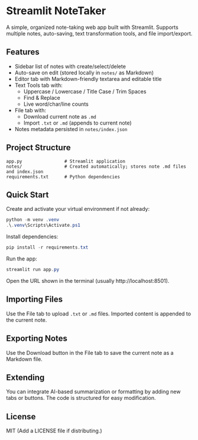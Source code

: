 # Streamlit NoteTaker

A simple, organized note-taking web app built with Streamlit. Supports multiple notes, auto-saving, text transformation tools, and file import/export.

## Features
- Sidebar list of notes with create/select/delete
- Auto-save on edit (stored locally in `notes/` as Markdown)
- Editor tab with Markdown-friendly textarea and editable title
- Text Tools tab with:
  - Uppercase / Lowercase / Title Case / Trim Spaces
  - Find & Replace
  - Live word/char/line counts
- File tab with:
  - Download current note as `.md`
  - Import `.txt` or `.md` (appends to current note)
- Notes metadata persisted in `notes/index.json`

## Project Structure
```
app.py                # Streamlit application
notes/                # Created automatically; stores note .md files and index.json
requirements.txt      # Python dependencies
```

## Quick Start
Create and activate your virtual environment if not already:
```powershell
python -m venv .venv
.\.venv\Scripts\Activate.ps1
```
Install dependencies:
```powershell
pip install -r requirements.txt
```
Run the app:
```powershell
streamlit run app.py
```
Open the URL shown in the terminal (usually http://localhost:8501).

## Importing Files
Use the File tab to upload `.txt` or `.md` files. Imported content is appended to the current note.

## Exporting Notes
Use the Download button in the File tab to save the current note as a Markdown file.

## Extending
You can integrate AI-based summarization or formatting by adding new tabs or buttons. The code is structured for easy modification.

## License
MIT (Add a LICENSE file if distributing.)
